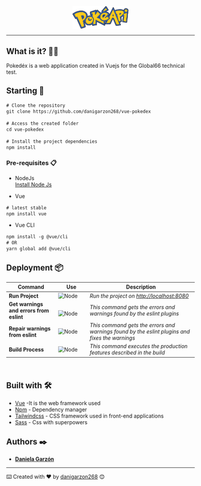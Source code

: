 
<p align="center" width="100px"> 
  
  <img style='margin-top: 10px' width="150" src="https://raw.githubusercontent.com/PokeAPI/media/master/logo/pokeapi_256.png">
  </a>
</p>

<hr>

## What is it? 👨‍💻

Pokedéx is a web application created in Vuejs for the Global66 technical test.
## Starting 🚀

```
# Clone the repository
git clone https://github.com/danigarzon268/vue-pokedex

# Access the created folder
cd vue-pokedex

# Install the project dependencies
npm install
```


### Pre-requisites 📋

- NodeJs \
[Install Node Js](https://nodejs.org/es/download/)

- Vue
```
# latest stable
npm install vue
```
- Vue CLI

```
npm install -g @vue/cli
# OR
yarn global add @vue/cli
```



## Deployment 📦

| Command                                 | Use                                                                                   | Description                                                                                    |
| --------------------------------------- | ------------------------------------------------------------------------------------- | ---------------------------------------------------------------------------------------------- |
| **Run Project**                         | ![Node](https://img.shields.io/badge/$-npm_serve-green.svg)                             | _Run the project on [http://localhost:8080](http://localhost:8080)_                            |
| **Get warnings and errors from eslint** | &emsp;&emsp;&emsp;&emsp;![Node](https://img.shields.io/badge/$-npm_run_lint-blue.svg) | _This command gets the errors and warnings found by the eslint plugins_                        |
| **Repair warnings from eslint**         | ![Node](https://img.shields.io/badge/$-npm_run_pretest-red.svg)                         | _This command gets the errors and warnings found by the eslint plugins and fixes the warnings_ |
| **Build Process**                       | ![Node](https://img.shields.io/badge/$-npm_run_build-orange.svg)                      | _This command executes the production features described in the build_                         |

&nbsp;

## Built with 🛠️

* [Vue](https://vuejs.org/) -It is the web framework used
* [Npm](https://www.npmjs.com/) - Dependency manager
* [Tailwindcss](https://tailwindcss.com/) - CSS framework used in front-end applications
* [Sass](https://sass-lang.com/) - Css with superpowers

## Authors ✒️

* [**Daniela Garzón**](https://github.com/danigarzon268)


---
⌨️ Created with ❤️ by [danigarzon268](https://github.com/danigarzon268) 😊

